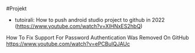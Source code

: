#Projekt 


- tutoirali:
How to push android studio project to github in 2022
(https://www.youtube.com/watch?v=XIHNxES2hbQ)

How To Fix Support For Password Authentication Was Removed On GitHub
https://www.youtube.com/watch?v=ePCBuIQJAUc
 

